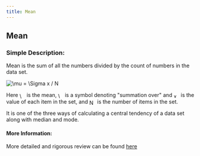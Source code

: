 ```yaml
---
title: Mean
---
```

## Mean

### Simple Description:

Mean is the sum of all the numbers divided by the count of numbers in the data set.

<img src="http://www.sciweavers.org/tex2img.php?eq=%20%5Cmu%20%3D%20%20%5CSigma%20x%20%2F%20N&bc=White&fc=Black&im=jpg&fs=18&ff=arev&edit=0" alt=" \mu =  \Sigma x / N"/>


Here <img src="http://www.sciweavers.org/tex2img.php?eq=%20%5Cmu%20&bc=White&fc=Black&im=jpg&fs=12&ff=arev&edit=0" align="center" border="0" alt=" \mu " width="15" height="15" /> is the mean, <img src="http://www.sciweavers.org/tex2img.php?eq=%5CSigma%20&bc=White&fc=Black&im=jpg&fs=12&ff=arev&edit=0" align="center" border="0" alt="\Sigma " width="14" height="14" /> is a symbol denoting "summation over" and <img src="http://www.sciweavers.org/tex2img.php?eq=x&bc=White&fc=Black&im=jpg&fs=12&ff=arev&edit=0" align="center" border="0" alt="x" width="15" height="12" /> is the value of each item in the set, and <img src="http://www.sciweavers.org/tex2img.php?eq=N&bc=White&fc=Black&im=jpg&fs=12&ff=arev&edit=0" align="center" border="0" alt="N" width="17" height="14" /> is the number of items in the set.


It is one of the three ways of calculating a central tendency of a data set along with median and mode.

#### More Information:
<!-- Please add any articles you think might be helpful to read before writing the article -->
More detailed and rigorous review can be found [here](https://en.wikipedia.org/wiki/Mean)

